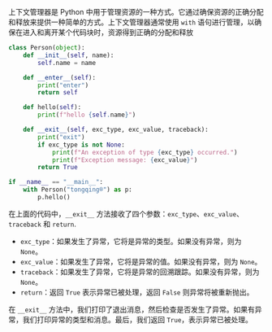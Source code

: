 上下文管理器是 Python 中用于管理资源的一种方式。它通过确保资源的正确分配和释放来提供一种简单的方式。上下文管理器通常使用 `with` 语句进行管理，以确保在进入和离开某个代码块时，资源得到正确的分配和释放

```python
class Person(object):
    def __init__(self, name):
        self.name = name

    def __enter__(self):
        print("enter")
        return self

    def hello(self):
        print(f"hello {self.name}")

    def __exit__(self, exc_type, exc_value, traceback):
        print("exit")
        if exc_type is not None:
            print(f"An exception of type {exc_type} occurred.")
            print(f"Exception message: {exc_value}")
        return True

if __name__ == "__main__":
    with Person("tongqing®") as p:
        p.hello()
```

在上面的代码中，`__exit__` 方法接收了四个参数：`exc_type`、`exc_value`、`traceback` 和 `return`. 

- `exc_type`：如果发生了异常，它将是异常的类型。如果没有异常，则为 `None`。
- `exc_value`：如果发生了异常，它将是异常的值。如果没有异常，则为 `None`。
- `traceback`：如果发生了异常，它将是异常的回溯跟踪。如果没有异常，则为 `None`。
- `return`：返回 `True` 表示异常已被处理，返回 `False` 则异常将被重新抛出。

在 `__exit__` 方法中，我们打印了退出消息，然后检查是否发生了异常。如果有异常，我们打印异常的类型和消息。最后，我们返回 `True`，表示异常已被处理。